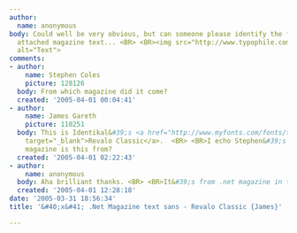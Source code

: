 ```yaml
---
author:
  name: anonymous
body: Could well be very obvious, but can someone please identify the font in the
  attached magazine text... <BR> <BR><img src="http://www.typophile.com/forums/messages/83/68505.jpg"
  alt="Text">
comments:
- author:
    name: Stephen Coles
    picture: 128126
  body: From which magazine did it come?
  created: '2005-04-01 00:04:41'
- author:
    name: James Gareth
    picture: 110251
  body: This is Identikal&#39;s <a href="http://www.myfonts.com/fonts/t26/revalo-classic/light/testdrive.html?s=Canada%27s+B3+for+best&amp;p=48"
    target="_blank">Revalo Classic</a>.  <BR> <BR>I echo Stephen&#39;s question, which
    magazine is this from?
  created: '2005-04-01 02:22:43'
- author:
    name: anonymous
  body: Aha brilliant thanks. <BR> <BR>It&#39;s from .net magazine in the UK.
  created: '2005-04-01 12:28:18'
date: '2005-03-31 18:56:34'
title: '&#40;x&#41; .Net Magazine text sans - Revalo Classic {James}'

---
```


